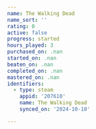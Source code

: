 ```yaml
---
name: The Walking Dead
name_sort: ''
rating: 0
active: false
progress: started
hours_played: 3
purchased_on: .nan
started_on: .nan
beaten_on: .nan
completed_on: .nan
mastered_on: .nan
identifiers:
  - type: steam
    appid: '207610'
    name: The Walking Dead
    synced_on: '2024-10-10'

---
```

